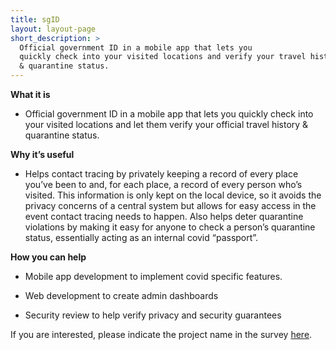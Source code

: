 ```yaml
---
title: sgID
layout: layout-page
short_description: >
  Official government ID in a mobile app that lets you
  quickly check into your visited locations and verify your travel history 
  & quarantine status.
---
```


**What it is**

- Official government ID in a mobile app that lets you quickly check into your visited locations and let them verify your official travel history & quarantine status.

**Why it’s useful**

- Helps contact tracing by privately keeping a record of every place you’ve been to and, for each place, a record of every person who’s visited. This information is only kept on the local device, so it avoids the privacy concerns of a central system but allows for easy access in the event contact tracing needs to happen. Also helps deter quarantine violations by making it easy for anyone to check a person’s quarantine status, essentially acting as an internal covid “passport”.

**How you can help**

- Mobile app development to implement covid specific features.

- Web development to create admin dashboards

- Security review to help verify privacy and security guarantees

If you are interested, please indicate the project name in the survey [here](https://go.gov.sg/govtech-volunteers).
